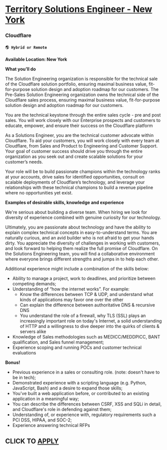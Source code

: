 # [Territory Solutions Engineer - New York ](https://www.remotewlb.com/apply/territory-solutions-engineer-new-york)  
### Cloudflare  
#### `🌎 Hybrid or Remote`  

**Available Location: New York**

**What you’ll do**

The Solution Engineering organization is responsible for the technical sale of the Cloudflare solution portfolio, ensuring maximal business value, fit-for-purpose solution design and adoption roadmap for our customers. The Pre-Sales Solution Engineering organization owns the technical side of the Cloudflare sales process, ensuring maximal business value, fit-for-purpose solution design and adoption roadmap for our customers.

You are the technical keystone through the entire sales cycle - pre and post sales. You will work closely with our Enterprise prospects and customers to educate, empower, and ensure their success on the Cloudflare platform

As a Solutions Engineer, you are the technical customer advocate within Cloudflare. To aid your customers, you will work closely with every team at Cloudflare, from Sales and Product to Engineering and Customer Support. Your goal of customer success should drive you through the entire organization as you seek out and create scalable solutions for your customer’s needs.

Your role will be to build passionate champions within the technology ranks at your accounts, drive sales for identified opportunities, consult on scalable deployments of Cloudflare’s technology, and leverage your relationships with these technical champions to build a revenue pipeline where no opportunities yet exist.

  
**Examples of desirable skills, knowledge and experience**

We're serious about building a diverse team. When hiring we look for diversity of experience combined with genuine curiosity for our technology.

Ultimately, you are passionate about technology and have the ability to explain complex technical concepts in easy-to-understand terms. You are naturally curious, and an avid builder who is not afraid to get your hands dirty. You appreciate the diversity of challenges in working with customers, and look forward to helping them realize the full promise of Cloudflare. On the Solutions Engineering team, you will find a collaborative environment where everyone brings different strengths and jumps in to help each other.

Additional experience might include a combination of the skills below:

  * Ability to manage a project, work to deadlines, and prioritize between competing demands;
  * Understanding of “how the internet works”. For example: 
    * Know the differences between TCP & UDP, and understand what kinds of applications may favor one over the other
    * Can explain the difference between authoritative DNS & recursive DNS
    * You understand the role of a firewall, why TLS (SSL) plays an increasingly important role on today's Internet, a solid understanding of HTTP and a willingness to dive deeper into the quirks of clients & servers alike
  * Knowledge of Sales methodologies such as MEDICC/MEDDPICC, BANT qualification, and Sales funnel management;
  * Experience scoping and running POCs and customer technical evaluations

**Bonus!**

  * Previous experience in a sales or consulting role. (note: doesn't have to be in tech);
  * Demonstrated experience with a scripting language (e.g. Python, JavaScript, Bash) and a desire to expand those skills;
  * You've built a web application before, or contributed to an existing application in a meaningful way;
  * You can describe the differences between CSRF, XSS and SQLi in detail, and Cloudflare's role in defending against them;
  * Understanding of, or experience with, regulatory requirements such a PCI DSS, HIPAA, and SOC-2;
  * Experience answering technical RFPs 

  
## CLICK TO [APPLY](https://www.remotewlb.com/apply/territory-solutions-engineer-new-york)


